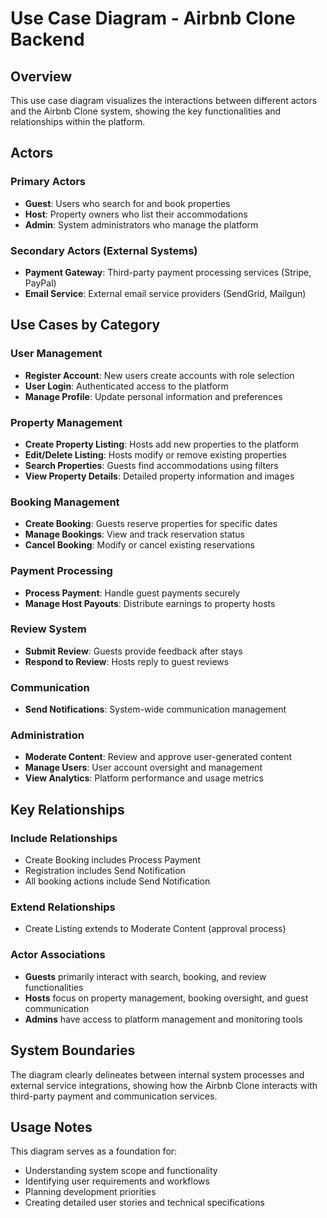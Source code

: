 # Use Case Diagram - Airbnb Clone Backend

## Overview
This use case diagram visualizes the interactions between different actors and the Airbnb Clone system, showing the key functionalities and relationships within the platform.

## Actors

### Primary Actors
- **Guest**: Users who search for and book properties
- **Host**: Property owners who list their accommodations
- **Admin**: System administrators who manage the platform

### Secondary Actors (External Systems)
- **Payment Gateway**: Third-party payment processing services (Stripe, PayPal)
- **Email Service**: External email service providers (SendGrid, Mailgun)

## Use Cases by Category

### User Management
- **Register Account**: New users create accounts with role selection
- **User Login**: Authenticated access to the platform
- **Manage Profile**: Update personal information and preferences

### Property Management
- **Create Property Listing**: Hosts add new properties to the platform
- **Edit/Delete Listing**: Hosts modify or remove existing properties
- **Search Properties**: Guests find accommodations using filters
- **View Property Details**: Detailed property information and images

### Booking Management
- **Create Booking**: Guests reserve properties for specific dates
- **Manage Bookings**: View and track reservation status
- **Cancel Booking**: Modify or cancel existing reservations

### Payment Processing
- **Process Payment**: Handle guest payments securely
- **Manage Host Payouts**: Distribute earnings to property hosts

### Review System
- **Submit Review**: Guests provide feedback after stays
- **Respond to Review**: Hosts reply to guest reviews

### Communication
- **Send Notifications**: System-wide communication management

### Administration
- **Moderate Content**: Review and approve user-generated content
- **Manage Users**: User account oversight and management
- **View Analytics**: Platform performance and usage metrics

## Key Relationships

### Include Relationships
- Create Booking includes Process Payment
- Registration includes Send Notification
- All booking actions include Send Notification

### Extend Relationships
- Create Listing extends to Moderate Content (approval process)

### Actor Associations
- **Guests** primarily interact with search, booking, and review functionalities
- **Hosts** focus on property management, booking oversight, and guest communication
- **Admins** have access to platform management and monitoring tools

## System Boundaries
The diagram clearly delineates between internal system processes and external service integrations, showing how the Airbnb Clone interacts with third-party payment and communication services.

## Usage Notes
This diagram serves as a foundation for:
- Understanding system scope and functionality
- Identifying user requirements and workflows
- Planning development priorities
- Creating detailed user stories and technical specifications